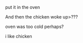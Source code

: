 put it in the oven


And then the chicken woke up>??? 

oven was too cold perhaps?


i like chicken
